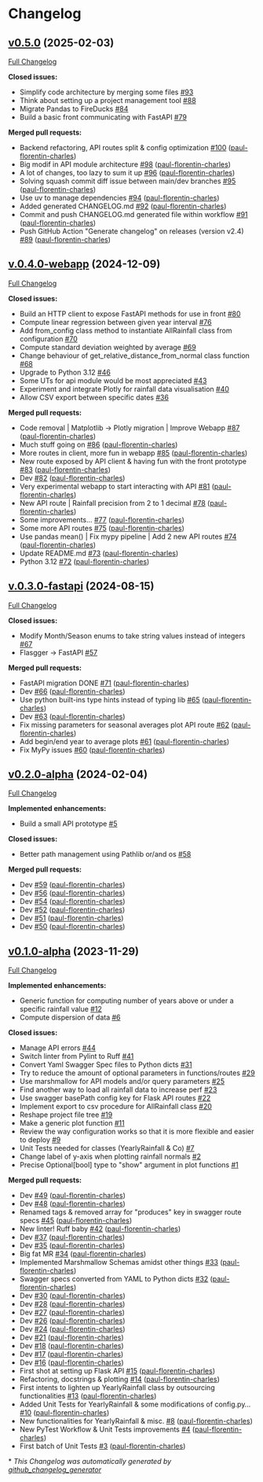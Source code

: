 # Changelog

## [v0.5.0](https://github.com/paul-florentin-charles/bcn-rainfall-models/tree/v0.5.0) (2025-02-03)

[Full Changelog](https://github.com/paul-florentin-charles/bcn-rainfall-models/compare/v.0.4.0-webapp...v0.5.0)

**Closed issues:**

- Simplify code architecture by merging some files [\#93](https://github.com/paul-florentin-charles/bcn-rainfall-models/issues/93)
- Think about setting up a project management tool [\#88](https://github.com/paul-florentin-charles/bcn-rainfall-models/issues/88)
- Migrate Pandas to FireDucks [\#84](https://github.com/paul-florentin-charles/bcn-rainfall-models/issues/84)
- Build a basic front communicating with FastAPI [\#79](https://github.com/paul-florentin-charles/bcn-rainfall-models/issues/79)

**Merged pull requests:**

- Backend refactoring, API routes split & config optimization [\#100](https://github.com/paul-florentin-charles/bcn-rainfall-models/pull/100) ([paul-florentin-charles](https://github.com/paul-florentin-charles))
- Big modif in API module architecture [\#98](https://github.com/paul-florentin-charles/bcn-rainfall-models/pull/98) ([paul-florentin-charles](https://github.com/paul-florentin-charles))
- A lot of changes, too lazy to sum it up [\#96](https://github.com/paul-florentin-charles/bcn-rainfall-models/pull/96) ([paul-florentin-charles](https://github.com/paul-florentin-charles))
- Solving squash commit diff issue between main/dev branches [\#95](https://github.com/paul-florentin-charles/bcn-rainfall-models/pull/95) ([paul-florentin-charles](https://github.com/paul-florentin-charles))
- Use uv to manage dependencies [\#94](https://github.com/paul-florentin-charles/bcn-rainfall-models/pull/94) ([paul-florentin-charles](https://github.com/paul-florentin-charles))
- Added generated CHANGELOG.md [\#92](https://github.com/paul-florentin-charles/bcn-rainfall-models/pull/92) ([paul-florentin-charles](https://github.com/paul-florentin-charles))
- Commit and push CHANGELOG.md generated file within workflow [\#91](https://github.com/paul-florentin-charles/bcn-rainfall-models/pull/91) ([paul-florentin-charles](https://github.com/paul-florentin-charles))
- Push GitHub Action "Generate changelog" on releases \(version v2.4\) [\#89](https://github.com/paul-florentin-charles/bcn-rainfall-models/pull/89) ([paul-florentin-charles](https://github.com/paul-florentin-charles))

## [v.0.4.0-webapp](https://github.com/paul-florentin-charles/bcn-rainfall-models/tree/v.0.4.0-webapp) (2024-12-09)

[Full Changelog](https://github.com/paul-florentin-charles/bcn-rainfall-models/compare/v.0.3.0-fastapi...v.0.4.0-webapp)

**Closed issues:**

- Build an HTTP client to expose FastAPI methods for use in front [\#80](https://github.com/paul-florentin-charles/bcn-rainfall-models/issues/80)
- Compute linear regression between given year interval [\#76](https://github.com/paul-florentin-charles/bcn-rainfall-models/issues/76)
- Add from\_config class method to instantiate AllRainfall class from configuration [\#70](https://github.com/paul-florentin-charles/bcn-rainfall-models/issues/70)
- Compute standard deviation weighted by average [\#69](https://github.com/paul-florentin-charles/bcn-rainfall-models/issues/69)
- Change behaviour of get\_relative\_distance\_from\_normal class function [\#68](https://github.com/paul-florentin-charles/bcn-rainfall-models/issues/68)
- Upgrade to Python 3.12 [\#46](https://github.com/paul-florentin-charles/bcn-rainfall-models/issues/46)
- Some UTs for api module would be most appreciated [\#43](https://github.com/paul-florentin-charles/bcn-rainfall-models/issues/43)
- Experiment and integrate Plotly for rainfall data visualisation [\#40](https://github.com/paul-florentin-charles/bcn-rainfall-models/issues/40)
- Allow CSV export between specific dates [\#36](https://github.com/paul-florentin-charles/bcn-rainfall-models/issues/36)

**Merged pull requests:**

- Code removal | Matplotlib -\> Plotly migration | Improve Webapp [\#87](https://github.com/paul-florentin-charles/bcn-rainfall-models/pull/87) ([paul-florentin-charles](https://github.com/paul-florentin-charles))
- Much stuff going on [\#86](https://github.com/paul-florentin-charles/bcn-rainfall-models/pull/86) ([paul-florentin-charles](https://github.com/paul-florentin-charles))
- More routes in client, more fun in webapp [\#85](https://github.com/paul-florentin-charles/bcn-rainfall-models/pull/85) ([paul-florentin-charles](https://github.com/paul-florentin-charles))
- New route exposed by API client & having fun with the front prototype [\#83](https://github.com/paul-florentin-charles/bcn-rainfall-models/pull/83) ([paul-florentin-charles](https://github.com/paul-florentin-charles))
- Dev [\#82](https://github.com/paul-florentin-charles/bcn-rainfall-models/pull/82) ([paul-florentin-charles](https://github.com/paul-florentin-charles))
- Very experimental webapp to start interacting with API [\#81](https://github.com/paul-florentin-charles/bcn-rainfall-models/pull/81) ([paul-florentin-charles](https://github.com/paul-florentin-charles))
- New API route | Rainfall precision from 2 to 1 decimal [\#78](https://github.com/paul-florentin-charles/bcn-rainfall-models/pull/78) ([paul-florentin-charles](https://github.com/paul-florentin-charles))
- Some improvements... [\#77](https://github.com/paul-florentin-charles/bcn-rainfall-models/pull/77) ([paul-florentin-charles](https://github.com/paul-florentin-charles))
- Some more API routes [\#75](https://github.com/paul-florentin-charles/bcn-rainfall-models/pull/75) ([paul-florentin-charles](https://github.com/paul-florentin-charles))
- Use pandas mean\(\) | Fix mypy pipeline | Add 2 new API routes [\#74](https://github.com/paul-florentin-charles/bcn-rainfall-models/pull/74) ([paul-florentin-charles](https://github.com/paul-florentin-charles))
- Update README.md [\#73](https://github.com/paul-florentin-charles/bcn-rainfall-models/pull/73) ([paul-florentin-charles](https://github.com/paul-florentin-charles))
- Python 3.12 [\#72](https://github.com/paul-florentin-charles/bcn-rainfall-models/pull/72) ([paul-florentin-charles](https://github.com/paul-florentin-charles))

## [v.0.3.0-fastapi](https://github.com/paul-florentin-charles/bcn-rainfall-models/tree/v.0.3.0-fastapi) (2024-08-15)

[Full Changelog](https://github.com/paul-florentin-charles/bcn-rainfall-models/compare/v0.2.0-alpha...v.0.3.0-fastapi)

**Closed issues:**

- Modify Month/Season enums to take string values instead of integers [\#67](https://github.com/paul-florentin-charles/bcn-rainfall-models/issues/67)
- Flasgger -\> FastAPI [\#57](https://github.com/paul-florentin-charles/bcn-rainfall-models/issues/57)

**Merged pull requests:**

- FastAPI migration DONE [\#71](https://github.com/paul-florentin-charles/bcn-rainfall-models/pull/71) ([paul-florentin-charles](https://github.com/paul-florentin-charles))
- Dev [\#66](https://github.com/paul-florentin-charles/bcn-rainfall-models/pull/66) ([paul-florentin-charles](https://github.com/paul-florentin-charles))
- Use python built-ins type hints instead of typing lib [\#65](https://github.com/paul-florentin-charles/bcn-rainfall-models/pull/65) ([paul-florentin-charles](https://github.com/paul-florentin-charles))
- Dev [\#63](https://github.com/paul-florentin-charles/bcn-rainfall-models/pull/63) ([paul-florentin-charles](https://github.com/paul-florentin-charles))
- Fix missing parameters for seasonal averages plot API route [\#62](https://github.com/paul-florentin-charles/bcn-rainfall-models/pull/62) ([paul-florentin-charles](https://github.com/paul-florentin-charles))
- Add begin/end year to average plots [\#61](https://github.com/paul-florentin-charles/bcn-rainfall-models/pull/61) ([paul-florentin-charles](https://github.com/paul-florentin-charles))
- Fix MyPy issues [\#60](https://github.com/paul-florentin-charles/bcn-rainfall-models/pull/60) ([paul-florentin-charles](https://github.com/paul-florentin-charles))

## [v0.2.0-alpha](https://github.com/paul-florentin-charles/bcn-rainfall-models/tree/v0.2.0-alpha) (2024-02-04)

[Full Changelog](https://github.com/paul-florentin-charles/bcn-rainfall-models/compare/v0.1.0-alpha...v0.2.0-alpha)

**Implemented enhancements:**

- Build a small API prototype [\#5](https://github.com/paul-florentin-charles/bcn-rainfall-models/issues/5)

**Closed issues:**

- Better path management using Pathlib or/and os [\#58](https://github.com/paul-florentin-charles/bcn-rainfall-models/issues/58)

**Merged pull requests:**

- Dev [\#59](https://github.com/paul-florentin-charles/bcn-rainfall-models/pull/59) ([paul-florentin-charles](https://github.com/paul-florentin-charles))
- Dev [\#56](https://github.com/paul-florentin-charles/bcn-rainfall-models/pull/56) ([paul-florentin-charles](https://github.com/paul-florentin-charles))
- Dev [\#54](https://github.com/paul-florentin-charles/bcn-rainfall-models/pull/54) ([paul-florentin-charles](https://github.com/paul-florentin-charles))
- Dev [\#52](https://github.com/paul-florentin-charles/bcn-rainfall-models/pull/52) ([paul-florentin-charles](https://github.com/paul-florentin-charles))
- Dev [\#51](https://github.com/paul-florentin-charles/bcn-rainfall-models/pull/51) ([paul-florentin-charles](https://github.com/paul-florentin-charles))
- Dev [\#50](https://github.com/paul-florentin-charles/bcn-rainfall-models/pull/50) ([paul-florentin-charles](https://github.com/paul-florentin-charles))

## [v0.1.0-alpha](https://github.com/paul-florentin-charles/bcn-rainfall-models/tree/v0.1.0-alpha) (2023-11-29)

[Full Changelog](https://github.com/paul-florentin-charles/bcn-rainfall-models/compare/3b8de199a7a0021a97b612e88ac4a870b69a6018...v0.1.0-alpha)

**Implemented enhancements:**

- Generic function for computing number of years above or under a specific rainfall value [\#12](https://github.com/paul-florentin-charles/bcn-rainfall-models/issues/12)
- Compute dispersion of data [\#6](https://github.com/paul-florentin-charles/bcn-rainfall-models/issues/6)

**Closed issues:**

- Manage API errors [\#44](https://github.com/paul-florentin-charles/bcn-rainfall-models/issues/44)
- Switch linter from Pylint to Ruff [\#41](https://github.com/paul-florentin-charles/bcn-rainfall-models/issues/41)
- Convert Yaml Swagger Spec files to Python dicts [\#31](https://github.com/paul-florentin-charles/bcn-rainfall-models/issues/31)
- Try to reduce the amount of optional parameters in functions/routes [\#29](https://github.com/paul-florentin-charles/bcn-rainfall-models/issues/29)
- Use marshmallow for API models and/or query parameters [\#25](https://github.com/paul-florentin-charles/bcn-rainfall-models/issues/25)
- Find another way to load all rainfall data to increase perf [\#23](https://github.com/paul-florentin-charles/bcn-rainfall-models/issues/23)
- Use swagger basePath config key for Flask API routes [\#22](https://github.com/paul-florentin-charles/bcn-rainfall-models/issues/22)
- Implement export to csv procedure for AllRainfall class [\#20](https://github.com/paul-florentin-charles/bcn-rainfall-models/issues/20)
- Reshape project file tree [\#19](https://github.com/paul-florentin-charles/bcn-rainfall-models/issues/19)
- Make a generic plot function [\#11](https://github.com/paul-florentin-charles/bcn-rainfall-models/issues/11)
- Review the way configuration works so that it is more flexible and easier to deploy [\#9](https://github.com/paul-florentin-charles/bcn-rainfall-models/issues/9)
- Unit Tests needed for classes \(YearlyRainfall & Co\) [\#7](https://github.com/paul-florentin-charles/bcn-rainfall-models/issues/7)
- Change label of y-axis when plotting rainfall normals [\#2](https://github.com/paul-florentin-charles/bcn-rainfall-models/issues/2)
- Precise Optional\[bool\] type to "show" argument in plot functions [\#1](https://github.com/paul-florentin-charles/bcn-rainfall-models/issues/1)

**Merged pull requests:**

- Dev [\#49](https://github.com/paul-florentin-charles/bcn-rainfall-models/pull/49) ([paul-florentin-charles](https://github.com/paul-florentin-charles))
- Dev [\#48](https://github.com/paul-florentin-charles/bcn-rainfall-models/pull/48) ([paul-florentin-charles](https://github.com/paul-florentin-charles))
- Renamed tags & removed array for "produces" key in swagger route specs [\#45](https://github.com/paul-florentin-charles/bcn-rainfall-models/pull/45) ([paul-florentin-charles](https://github.com/paul-florentin-charles))
- New linter! Ruff baby [\#42](https://github.com/paul-florentin-charles/bcn-rainfall-models/pull/42) ([paul-florentin-charles](https://github.com/paul-florentin-charles))
- Dev [\#37](https://github.com/paul-florentin-charles/bcn-rainfall-models/pull/37) ([paul-florentin-charles](https://github.com/paul-florentin-charles))
- Dev [\#35](https://github.com/paul-florentin-charles/bcn-rainfall-models/pull/35) ([paul-florentin-charles](https://github.com/paul-florentin-charles))
- Big fat MR [\#34](https://github.com/paul-florentin-charles/bcn-rainfall-models/pull/34) ([paul-florentin-charles](https://github.com/paul-florentin-charles))
- Implemented Marshmallow Schemas amidst other things [\#33](https://github.com/paul-florentin-charles/bcn-rainfall-models/pull/33) ([paul-florentin-charles](https://github.com/paul-florentin-charles))
- Swagger specs converted from YAML to Python dicts [\#32](https://github.com/paul-florentin-charles/bcn-rainfall-models/pull/32) ([paul-florentin-charles](https://github.com/paul-florentin-charles))
- Dev [\#30](https://github.com/paul-florentin-charles/bcn-rainfall-models/pull/30) ([paul-florentin-charles](https://github.com/paul-florentin-charles))
- Dev [\#28](https://github.com/paul-florentin-charles/bcn-rainfall-models/pull/28) ([paul-florentin-charles](https://github.com/paul-florentin-charles))
- Dev [\#27](https://github.com/paul-florentin-charles/bcn-rainfall-models/pull/27) ([paul-florentin-charles](https://github.com/paul-florentin-charles))
- Dev [\#26](https://github.com/paul-florentin-charles/bcn-rainfall-models/pull/26) ([paul-florentin-charles](https://github.com/paul-florentin-charles))
- Dev [\#24](https://github.com/paul-florentin-charles/bcn-rainfall-models/pull/24) ([paul-florentin-charles](https://github.com/paul-florentin-charles))
- Dev [\#21](https://github.com/paul-florentin-charles/bcn-rainfall-models/pull/21) ([paul-florentin-charles](https://github.com/paul-florentin-charles))
- Dev [\#18](https://github.com/paul-florentin-charles/bcn-rainfall-models/pull/18) ([paul-florentin-charles](https://github.com/paul-florentin-charles))
- Dev [\#17](https://github.com/paul-florentin-charles/bcn-rainfall-models/pull/17) ([paul-florentin-charles](https://github.com/paul-florentin-charles))
- Dev [\#16](https://github.com/paul-florentin-charles/bcn-rainfall-models/pull/16) ([paul-florentin-charles](https://github.com/paul-florentin-charles))
- First shot at setting up Flask API [\#15](https://github.com/paul-florentin-charles/bcn-rainfall-models/pull/15) ([paul-florentin-charles](https://github.com/paul-florentin-charles))
- Refactoring, docstrings & plotting [\#14](https://github.com/paul-florentin-charles/bcn-rainfall-models/pull/14) ([paul-florentin-charles](https://github.com/paul-florentin-charles))
- First intents to lighten up YearlyRainfall class by outsourcing functionalities [\#13](https://github.com/paul-florentin-charles/bcn-rainfall-models/pull/13) ([paul-florentin-charles](https://github.com/paul-florentin-charles))
- Added Unit Tests for YearlyRainfall & some modifications of config.py… [\#10](https://github.com/paul-florentin-charles/bcn-rainfall-models/pull/10) ([paul-florentin-charles](https://github.com/paul-florentin-charles))
- New functionalities for YearlyRainfall & misc. [\#8](https://github.com/paul-florentin-charles/bcn-rainfall-models/pull/8) ([paul-florentin-charles](https://github.com/paul-florentin-charles))
- New PyTest Workflow & Unit Tests improvements  [\#4](https://github.com/paul-florentin-charles/bcn-rainfall-models/pull/4) ([paul-florentin-charles](https://github.com/paul-florentin-charles))
- First batch of Unit Tests [\#3](https://github.com/paul-florentin-charles/bcn-rainfall-models/pull/3) ([paul-florentin-charles](https://github.com/paul-florentin-charles))



\* *This Changelog was automatically generated by [github_changelog_generator](https://github.com/github-changelog-generator/github-changelog-generator)*
